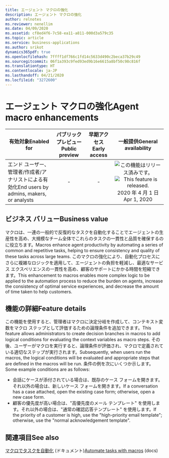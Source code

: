 ```yaml
---
title: エージェント マクロの強化
description: エージェント マクロの強化
author: relnotes
ms.reviewer: nenellim
ms.date: 04/09/2020
ms.assetid: cf8ed4f6-7c58-ea11-a811-000d3a579c35
ms.topic: article
ms.service: business-applications
ms.author: srikot
dynamics365pdf: true
ms.openlocfilehash: 7ffff1df766c1fd14c5633d490c2beca37b29c49
ms.sourcegitcommit: 06f1a393c9fed93ed9b16e6615a8bf50c98c816f
ms.translationtype: HT
ms.contentlocale: ja-JP
ms.lasthandoff: 04/21/2020
ms.locfileid: "3272600"
---
```

# <a name="agent-macro-enhancements"></a><span data-ttu-id="35836-103">エージェント マクロの強化</span><span class="sxs-lookup"><span data-stu-id="35836-103">Agent macro enhancements</span></span>


| <span data-ttu-id="35836-104">有効対象</span><span class="sxs-lookup"><span data-stu-id="35836-104">Enabled for</span></span>    |  <span data-ttu-id="35836-105">パブリック プレビュー</span><span class="sxs-lookup"><span data-stu-id="35836-105">Public preview</span></span> | <span data-ttu-id="35836-106">早期アクセス</span><span class="sxs-lookup"><span data-stu-id="35836-106">Early access</span></span> | <span data-ttu-id="35836-107">一般提供</span><span class="sxs-lookup"><span data-stu-id="35836-107">General availability</span></span> | 
| ---------- | :----------: |:----------: |:----------: |
|<span data-ttu-id="35836-108">エンド ユーザー、管理者/作成者/アナリストによる有効化</span><span class="sxs-lookup"><span data-stu-id="35836-108">End users by admins, makers, or analysts</span></span>|-|-| <span data-ttu-id="35836-109">![この機能はリリース済みです。](/dynamics365-release-plan/media/green-checkmark.png "この機能はリリース済みです。")</span><span class="sxs-lookup"><span data-stu-id="35836-109">![This feature is released.](/dynamics365-release-plan/media/green-checkmark.png "This feature is released.")</span></span> <span data-ttu-id="35836-110">2020 年 4 月 1 日</span><span class="sxs-lookup"><span data-stu-id="35836-110">Apr 1, 2020</span></span>|


## <a name="business-value"></a><span data-ttu-id="35836-111">ビジネス バリュー</span><span class="sxs-lookup"><span data-stu-id="35836-111">Business value</span></span>
<!-- bv start -->
<span data-ttu-id="35836-112">マクロは、一連の一般的で反復的なタスクを自動化することでエージェントの生産性を高め、大規模なチーム全体でこれらのタスクの一貫性と品質を確保するのに役立ちます。</span><span class="sxs-lookup"><span data-stu-id="35836-112">Macros enhance agent productivity by automating a series of common and repetitive tasks, helping to ensure consistency and quality of these tasks across large teams.</span></span> <span data-ttu-id="35836-113">このマクロの強化により、自動化プロセスにさらに複雑なロジックを適用して、エージェントの負担を軽減し、最適なサービス エクスペリエンスの一貫性を高め、顧客のサポートにかかる時間を短縮できます。</span><span class="sxs-lookup"><span data-stu-id="35836-113">This enhancement to macros enables more complex logic to be applied to the automation process to reduce the burden on agents, increase the consistency of optimal service experiences, and decrease the amount of time taken to help customers.</span></span>
<!-- bv end -->



## <a name="feature-details"></a><span data-ttu-id="35836-114">機能の詳細</span><span class="sxs-lookup"><span data-stu-id="35836-114">Feature details</span></span>
<!--feature detail start -->
<span data-ttu-id="35836-115">この機能を使用すると、管理者はマクロに決定分岐を作成して、コンテキスト変数をマクロ ステップとして評価するための論理条件を追加できます。</span><span class="sxs-lookup"><span data-stu-id="35836-115">This feature allows administrators to create decision branches in macros to add logical conditions for evaluating the context variables as macro steps.</span></span> <span data-ttu-id="35836-116">その後、ユーザーがマクロを実行すると、論理条件が評価され、マクロで定義されている適切なステップが実行されます。</span><span class="sxs-lookup"><span data-stu-id="35836-116">Subsequently, when users run the macros, the logical conditions will be evaluated and appropriate steps that are defined in the macros will be run.</span></span> <span data-ttu-id="35836-117">条件の例を次にいくつか示します。</span><span class="sxs-lookup"><span data-stu-id="35836-117">Some example conditions are as follows:</span></span>

-   <span data-ttu-id="35836-118">会話にケースが添付されている場合は、既存のケース フォームを開きます。それ以外の場合は、新しいケース フォームを開きます。</span><span class="sxs-lookup"><span data-stu-id="35836-118">If a conversation has a case attached, open the existing case form; otherwise, open a new case form.</span></span>
-   <span data-ttu-id="35836-119">顧客の優先度が高い場合は、"高優先度のメール テンプレート" を使用します。それ以外の場合は、"通常の確認応答テンプレート" を使用します。</span><span class="sxs-lookup"><span data-stu-id="35836-119">If the priority of a customer is high, use the "high-priority email template"; otherwise, use the "normal acknowledgement template".</span></span>
<!--feature detail end -->










## <a name="see-also"></a><span data-ttu-id="35836-120">関連項目</span><span class="sxs-lookup"><span data-stu-id="35836-120">See also</span></span>

<!--docs start-->
<span data-ttu-id="35836-121">[マクロでタスクを自動化](https://docs.microsoft.com/dynamics365/omnichannel/administrator/macros) (ドキュメント)</span><span class="sxs-lookup"><span data-stu-id="35836-121">[Automate tasks with macros](https://docs.microsoft.com/dynamics365/omnichannel/administrator/macros) (docs)</span></span>
<!--docs end-->

